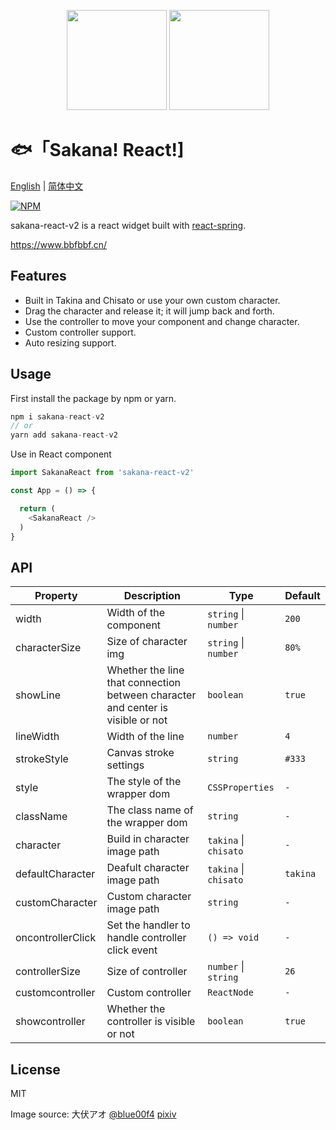 <p align="center">
<img src="https://raw.githubusercontent.com/Skyline-9/sakana-react-v2/main/src/assets/img/chisato.png" height="160px">
<img src="https://raw.githubusercontent.com/Skyline-9/sakana-react-v2/main/src/assets/img/takina.png" height="160px">
</p>

# 🐟「Sakana! React!]

[English](https://github.com/Skyline-9/sakana-react-v2/blob/main/README.md) | [简体中文](https://github.com/Skyline-9/sakana-react-v2/blob/main/README.zh.md)

[![NPM](https://img.shields.io/npm/v/sakana-react?style=for-the-badge)](https://www.npmjs.com/package/sakana-react)

sakana-react-v2 is a react widget built with [react-spring](https://react-spring.io/).

<https://www.bbfbbf.cn/>

## Features

- Built in Takina and Chisato or use your own custom character.
- Drag the character and release it; it will jump back and forth.
- Use the controller to move your component and change character.
- Custom controller support.
- Auto resizing support.

## Usage
First install the package by npm or yarn.
```ts
npm i sakana-react-v2
// or
yarn add sakana-react-v2
```
Use in React component
```ts
import SakanaReact from 'sakana-react-v2'

const App = () => {

  return (
    <SakanaReact />
  )
}
```

## API

| Property         | Description                   | Type                       | Default  |
| -----------      | ---------------------------   | -------------------------  | ------- |
| width            | Width of the component        | `string` \| `number`       |  `200`      |
| characterSize    | Size of character img         | `string` \| `number`       | `80%` |
| showLine         | Whether the line that connection between character and center is visible or not | `boolean`  | `true` |
| lineWidth        | Width of the line             | `number`      | `4` |
| strokeStyle      | Canvas stroke settings        | `string`      | `#333` |
| style            | The style of the wrapper dom  | `CSSProperties` | `-` |
| className        | The class name of the wrapper dom  | `string`        | `-` |
| character        | Build in character image path | `takina` \| `chisato`     | `-` |
| defaultCharacter | Deafult character image path  | `takina` \| `chisato`     | `takina` |
| customCharacter  | Custom character image path   | `string`     | `-` |
| oncontrollerClick | Set the handler to handle controller click event    | `() => void`  | `-` |
| controllerSize    | Size of controller             | `number` \| `string`  | `26` |
| customcontroller  | Custom controller              | `ReactNode`  | `-` |
| showcontroller    | Whether the controller is visible or not               | `boolean`  | `true` |

## License
MIT

Image source: 大伏アオ [@blue00f4](https://twitter.com/blue00f4) [pixiv](https://pixiv.me/aoiroblue1340)
